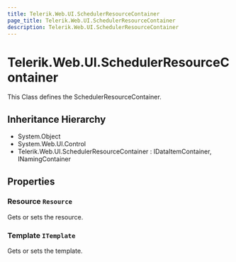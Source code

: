 ```yaml
---
title: Telerik.Web.UI.SchedulerResourceContainer
page_title: Telerik.Web.UI.SchedulerResourceContainer
description: Telerik.Web.UI.SchedulerResourceContainer
---
```


# Telerik.Web.UI.SchedulerResourceContainer

This Class defines the SchedulerResourceContainer.

## Inheritance Hierarchy

* System.Object
* System.Web.UI.Control
* Telerik.Web.UI.SchedulerResourceContainer : IDataItemContainer, INamingContainer

## Properties

###  Resource `Resource`

Gets or sets the resource.

###  Template `ITemplate`

Gets or sets the template.

